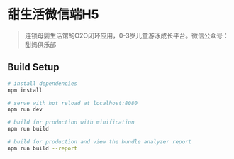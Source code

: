 # 甜生活微信端H5

> 连锁母婴生活馆的O2O闭环应用，0-3岁儿童游泳成长平台。微信公众号：甜妈俱乐部

## Build Setup

``` bash
# install dependencies
npm install

# serve with hot reload at localhost:8080
npm run dev

# build for production with minification
npm run build

# build for production and view the bundle analyzer report
npm run build --report
```
